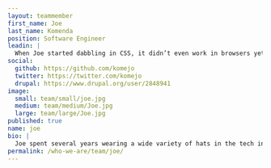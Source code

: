 ```yaml
---
layout: teammember
first_name: Joe
last_name: Komenda
position: Software Engineer
leadin: |
  When Joe started dabbling in CSS, it didn’t even work in browsers yet. He’s been entrenched in web development for the better part of two decades. Judging by the awesome cartoons that have started appearing on our white boards, he’s a pretty darn good artist, too.
social:
  github: https://github.com/komejo
  twitter: https://twitter.com/komejo
  drupal: https://www.drupal.org/user/2848941
image:
  small: team/small/joe.jpg
  medium: team/medium/Joe.jpg
  large: team/large/Joe.jpg
published: true
name: joe
bio: |
  Joe spent several years wearing a wide variety of hats in the tech industry (and the US Army) before joining our team. He came to us from Raleigh, North Carolina, looking for an opportunity to apply his passion for open source and desire to serve nonprofits. He loves the ever-changing world of web development and enjoys projects where he’s challenged to learn about new technology and apply it to the sites he builds for our clients. Before coming to ThinkShout, Joe worked at Ashe Avenue, Merge Records, Lulu.com, and Flywheel Design. When Joe isn’t engaged in client work, he blows off steam with long-distance running, video games, and cooking.
permalink: /who-we-are/team/joe/
---
```

